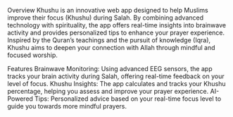 Overview
Khushu is an innovative web app designed to help Muslims improve their focus (Khushu) during Salah. By combining advanced technology with spirituality, the app offers real-time insights into brainwave activity and provides personalized tips to enhance your prayer experience. Inspired by the Quran’s teachings and the pursuit of knowledge (Iqra), Khushu aims to deepen your connection with Allah through mindful and focused worship.

Features
Brainwave Monitoring: Using advanced EEG sensors, the app tracks your brain activity during Salah, offering real-time feedback on your level of focus.
Khushu Insights: The app calculates and tracks your Khushu percentage, helping you assess and improve your prayer experience.
AI-Powered Tips: Personalized advice based on your real-time focus level to guide you towards more mindful prayers.
